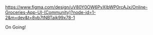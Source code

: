 https://www.figma.com/design/uV80Y0OW6PvXIbWP0rcAJx/Online-Groceries-App-UI-(Community)?node-id=1-2&m=dev&t=8vb7tNBTaik99x78-1


On Going!
